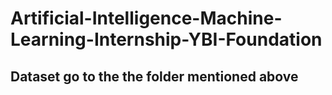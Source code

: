 # Artificial-Intelligence-Machine-Learning-Internship-YBI-Foundation

## Dataset go to the the folder mentioned above
